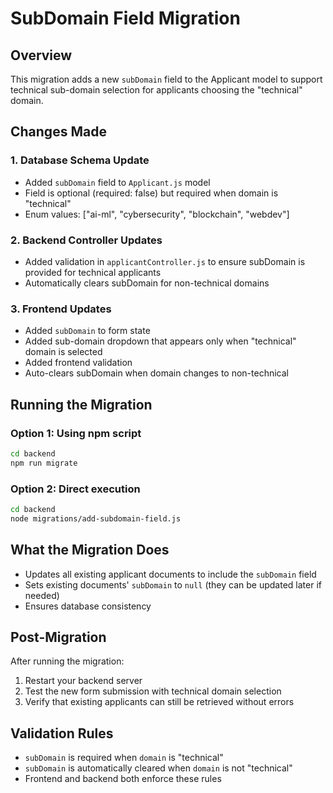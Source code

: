 # SubDomain Field Migration

## Overview
This migration adds a new `subDomain` field to the Applicant model to support technical sub-domain selection for applicants choosing the "technical" domain.

## Changes Made

### 1. Database Schema Update
- Added `subDomain` field to `Applicant.js` model
- Field is optional (required: false) but required when domain is "technical"
- Enum values: ["ai-ml", "cybersecurity", "blockchain", "webdev"]

### 2. Backend Controller Updates
- Added validation in `applicantController.js` to ensure subDomain is provided for technical applicants
- Automatically clears subDomain for non-technical domains

### 3. Frontend Updates
- Added `subDomain` to form state
- Added sub-domain dropdown that appears only when "technical" domain is selected
- Added frontend validation
- Auto-clears subDomain when domain changes to non-technical

## Running the Migration

### Option 1: Using npm script
```bash
cd backend
npm run migrate
```

### Option 2: Direct execution
```bash
cd backend
node migrations/add-subdomain-field.js
```

## What the Migration Does
- Updates all existing applicant documents to include the `subDomain` field
- Sets existing documents' `subDomain` to `null` (they can be updated later if needed)
- Ensures database consistency

## Post-Migration
After running the migration:
1. Restart your backend server
2. Test the new form submission with technical domain selection
3. Verify that existing applicants can still be retrieved without errors

## Validation Rules
- `subDomain` is required when `domain` is "technical"
- `subDomain` is automatically cleared when `domain` is not "technical"
- Frontend and backend both enforce these rules
